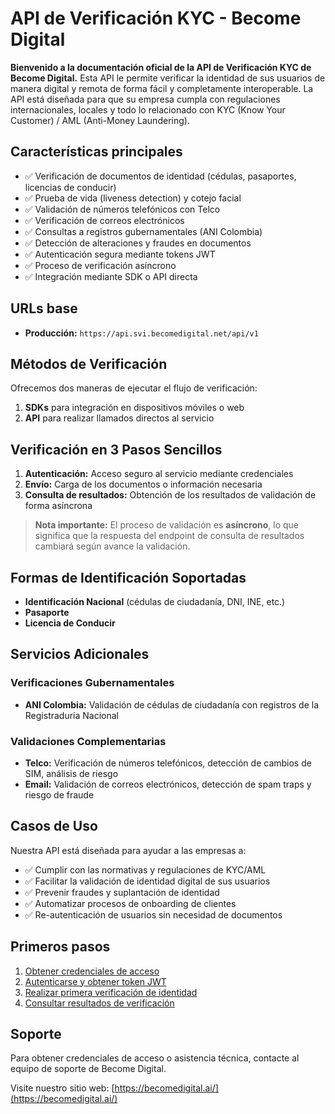 # API de Verificación KYC - Become Digital

**Bienvenido a la documentación oficial de la API de Verificación KYC de Become Digital.** Esta API le permite verificar la identidad de sus usuarios de manera digital y remota de forma fácil y completamente interoperable. La API está diseñada para que su empresa cumpla con regulaciones internacionales, locales y todo lo relacionado con KYC (Know Your Customer) / AML (Anti-Money Laundering).

## Características principales

- ✅ Verificación de documentos de identidad (cédulas, pasaportes, licencias de conducir)
- ✅ Prueba de vida (liveness detection) y cotejo facial
- ✅ Validación de números telefónicos con Telco
- ✅ Verificación de correos electrónicos
- ✅ Consultas a registros gubernamentales (ANI Colombia)
- ✅ Detección de alteraciones y fraudes en documentos
- ✅ Autenticación segura mediante tokens JWT
- ✅ Proceso de verificación asíncrono
- ✅ Integración mediante SDK o API directa

## URLs base

- **Producción:** `https://api.svi.becomedigital.net/api/v1`

## Métodos de Verificación

Ofrecemos dos maneras de ejecutar el flujo de verificación:

1. **SDKs** para integración en dispositivos móviles o web
2. **API** para realizar llamados directos al servicio

## Verificación en 3 Pasos Sencillos

1. **Autenticación:** Acceso seguro al servicio mediante credenciales
2. **Envío:** Carga de los documentos o información necesaria
3. **Consulta de resultados:** Obtención de los resultados de validación de forma asíncrona

> **Nota importante:** El proceso de validación es **asíncrono**, lo que significa que la respuesta del endpoint de consulta de resultados cambiará según avance la validación.

## Formas de Identificación Soportadas

- **Identificación Nacional** (cédulas de ciudadanía, DNI, INE, etc.)
- **Pasaporte**
- **Licencia de Conducir**

## Servicios Adicionales

### Verificaciones Gubernamentales
- **ANI Colombia:** Validación de cédulas de ciudadanía con registros de la Registraduría Nacional

### Validaciones Complementarias
- **Telco:** Verificación de números telefónicos, detección de cambios de SIM, análisis de riesgo
- **Email:** Validación de correos electrónicos, detección de spam traps y riesgo de fraude

## Casos de Uso

Nuestra API está diseñada para ayudar a las empresas a:

- ✅ Cumplir con las normativas y regulaciones de KYC/AML
- ✅ Facilitar la validación de identidad digital de sus usuarios
- ✅ Prevenir fraudes y suplantación de identidad
- ✅ Automatizar procesos de onboarding de clientes
- ✅ Re-autenticación de usuarios sin necesidad de documentos

## Primeros pasos

1. [Obtener credenciales de acceso](authentication.md)
2. [Autenticarse y obtener token JWT](endpoints/auth.md)
3. [Realizar primera verificación de identidad](endpoints/verification-add.md)
4. [Consultar resultados de verificación](endpoints/verification-results.md)

## Soporte

Para obtener credenciales de acceso o asistencia técnica, contacte al equipo de soporte de Become Digital.

Visite nuestro sitio web: [https://becomedigital.ai/](https://becomedigital.ai/)

